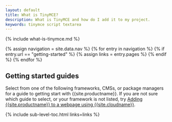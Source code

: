 ```yaml
---
layout: default
title: What is TinyMCE?
description: What is TinyMCE and how do I add it to my project.
keywords: tinymce script textarea
---
```


{% include what-is-tinymce.md %}

{% assign navigation = site.data.nav %}
{% for entry in navigation %}
  {% if entry.url == "getting-started" %}
    {% assign links = entry.pages %}
  {% endif %}
{% endfor %}

## Getting started guides

Select from one of the following frameworks, CMSs, or package managers for a guide to getting start with {{site.productname}}. If you are not sure which guide to select, or your framework is not listed, try [Adding {{site.productname}} to a webpage using {{site.cloudname}}]({{site.baseurl}}/getting-started/cloud-quick-start/).

{% include sub-level-toc.html links=links %}
